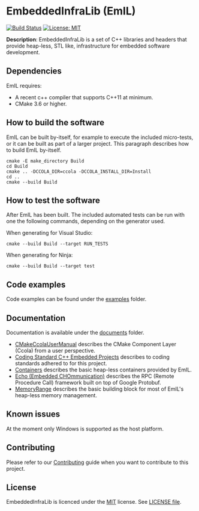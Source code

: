 # EmbeddedInfraLib (EmIL)

[![Build Status](https://travis-ci.com/philips-software/embeddedinfralib.svg?branch=develop)](https://travis-ci.com/philips-software/embeddedinfralib) [![License: MIT](https://img.shields.io/badge/License-MIT-brightgreen.svg)](https://opensource.org/licenses/MIT)

**Description**: EmbeddedInfraLib is a set of C++ libraries and headers that provide heap-less, STL like, infrastructure for embedded software development.

## Dependencies

EmIL requires:
- A recent c++ compiler that supports C++11 at minimum.
- CMake 3.6 or higher.

## How to build the software

EmIL can be built by-itself, for example to execute the included micro-tests, or it can be built as part of a larger project. This paragraph describes how to build EmIL by-itself.

```
cmake -E make_directory Build
cd Build
cmake .. -DCCOLA_DIR=ccola -DCCOLA_INSTALL_DIR=Install
cd ..
cmake --build Build
```

## How to test the software

After EmIL has been built. The included automated tests can be run with one the following commands, depending on the generator used.

When generating for Visual Studio:
```
cmake --build Build --target RUN_TESTS
```

When generating for Ninja:
```
cmake --build Build --target test
```

## Code examples

Code examples can be found under the [examples](examples) folder.

## Documentation

Documentation is available under the [documents](documents) folder.

* [CMakeCcolaUserManual](documents/CMakeCcolaUserManual.docx) describes the CMake Component Layer (Ccola) from a user perspective.
* [Coding Standard C++ Embedded Projects](documents/Coding%20Standard%20C++%20Embedded%20Projects.docx) describes to coding standards adhered to for this project.
* [Containers](documents/Containers.md) describes the basic heap-less containers provided by EmIL.
* [Echo (Embedded CHOmmunication)](documents/Echo.md) describes the RPC (Remote Procedure Call) framework built on top of Google Protobuf.
* [MemoryRange](documents/MemoryRange.md) describes the basic building block for most of EmIL's heap-less memory management.

## Known issues

At the moment only Windows is supported as the host platform.

## Contributing

Please refer to our [Contributing](CONTRIBUTING.md) guide when you want to contribute to this project.

## License

EmbeddedInfraLib is licenced under the [MIT](https://opensource.org/licenses/MIT) license. See [LICENSE file](LICENSE.md).
